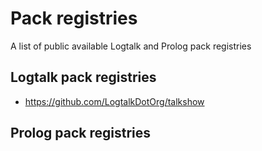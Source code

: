 # Pack registries
A list of public available Logtalk and Prolog pack registries

## Logtalk pack registries
- https://github.com/LogtalkDotOrg/talkshow

## Prolog pack registries

